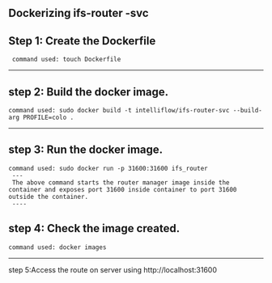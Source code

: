 ## Dockerizing ifs-router -svc
 Step 1: Create the Dockerfile 
  --- 
     command used: touch Dockerfile
   ---- 
 step 2: Build the docker image.
   ---
    command used: sudo docker build -t intelliflow/ifs-router-svc --build-arg PROFILE=colo .
   ---
   step 3: Run the docker image.
   ----
    command used: sudo docker run -p 31600:31600 ifs_router
     ---
     The above command starts the router manager image inside the container and exposes port 31600 inside container to port 31600 outside the container.
     ----

   step 4: Check the image created.
   ---
    command used: docker images
   ---
 step 5:Access the route on server using http://localhost:31600

